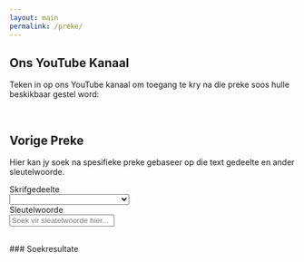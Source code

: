 ```yaml
---
layout: main
permalink: /preke/
---
```

<script> 
    
    $('keywords').bind('DOMSubtreeModified', function () {
      console.log('changed');
    });    
    
    function onSearch(sender){
      
      var selBoek = document.getElementById("boek");
      var inpText = document.getElementById("keywords");
      var searchString = " " + inpText.value;
      if(selBoek.value !== "blank"){
        searchString += " " + selBoek.value
      }
      search.search(searchString);
    };
    
</script>  

## Ons YouTube Kanaal
Teken in op ons YouTube kanaal om toegang te kry na die preke soos hulle beskikbaar gestel word: 
<div class="g-ytsubscribe" data-channelid="UC0ZP4XfiYIW-CgGgnnmV-2Q" data-layout="default" data-count="hidden"></div>
<br/>

## Vorige Preke
Hier kan jy soek na spesifieke preke gebaseer op die text gedeelte en ander sleutelwoorde.
<br/>

<div class="filterContainer">
  <form action="/action_page.php">
    <div class="row">
      <div class="col-25">
        <label for="boek">Skrifgedeelte</label>
      </div>
      <div class="col-75">
        <select id="boek" name="boek" onchange="onSearch()">
          <option value="blank"></option>
          <option value="Genesis">Genesis</option>
          <option value="Eksodus">Eksodus</option>
          <option value="Levitikus">Levitikus</option>
          <option value="Numeri">Numeri</option>
          <option value="Deuteronomium">Deuteronomium</option>
          <option value="Josua">Josua</option>
          <option value="Rigters">Rigters</option>
          <option value="Rut">Rut</option>
          <option value="1 Samuel">1 Samuel</option>
          <option value="2 Samuel">2 Samuel</option>
          <option value="1 Konings">1 Konings</option>
          <option value="2 Konings">2 Konings</option>
          <option value="1 Kronieke">1 Kronieke</option>
          <option value="2 Kronieke">2 Kronieke</option>
          <option value="Esra">Esra</option>
          <option value="Nehemia">Nehemia</option>
          <option value="Ester">Ester</option>
          <option value="Job">Job</option>
          <option value="Psalms">Psalms</option>
          <option value="Spreuke van Salomo">Spreuke van Salomo</option>
          <option value="Prediker">Prediker</option>
          <option value="Hooglied van Salomo">Hooglied van Salomo</option>
          <option value="Jesaja">Jesaja</option>
          <option value="Jeremia">Jeremia</option>
          <option value="Klaagliedere van Jeremia">Klaagliedere van Jeremia</option>
          <option value="Esegiël">Esegiël</option>
          <option value="Daniël">Daniël</option>
          <option value="Hosea">Hosea</option>
          <option value="Joël">Joël</option>
          <option value="Amos">Amos</option>
          <option value="Obadja">Obadja</option>
          <option value="Jona">Jona</option>
          <option value="Miga">Miga</option>
          <option value="Nahum">Nahum</option>
          <option value="Habakuk">Habakuk</option>
          <option value="Sefanja">Sefanja</option>
          <option value="Haggai">Haggai</option>
          <option value="Sagaria">Sagaria</option>
          <option value="Maleagi">Maleagi</option>
          <option value="Matteus">Matteus</option>
          <option value="Markus">Markus</option>
          <option value="Lukas">Lukas</option>
          <option value="Johannes">Johannes</option>
          <option value="Die handelinge van die apostels">Die handelinge van die apostels</option>
          <option value="Romeine">Romeine</option>
          <option value="1 Korintiërs ">1 Korintiërs </option>
          <option value="2 Korintiërs">2 Korintiërs</option>
          <option value="Galasiërs">Galasiërs</option>
          <option value="Effesiërs">Effesiërs</option>
          <option value="Filippense">Filippense</option>
          <option value="Kolossense">Kolossense</option>
          <option value="1 Tessalonisense">1 Tessalonisense</option>
          <option value="2 Tessalonisense">2 Tessalonisense</option>
          <option value="1 Timoteus">1 Timoteus</option>
          <option value="2 Timoteus">2 Timoteus</option>
          <option value="Titus ">Titus </option>
          <option value="Filemon">Filemon</option>
          <option value="Hebreërs">Hebreërs</option>
          <option value="Jakobus">Jakobus</option>
          <option value="1 Petrus">1 Petrus</option>
          <option value="2 Petrus">2 Petrus</option>
          <option value="1 Johannes">1 Johannes</option>
          <option value="2 Johannes">2 Johannes</option>
          <option value="3 Johannes">3 Johannes</option>
          <option value="Judas">Judas</option>
          <option value="Die openbaring">Die openbaring</option>
        </select>
      </div>
    </div> 
    <div class="row">
      <div class="col-25">
        <label for="keywords">Sleutelwoorde</label>
      </div>
      <div class="col-75">
        <input type="text" id="keywords" name="keywords" placeholder="Soek vir sleatelwoorde hier..." oninput="onSearch()">
      </div>
    </div>
  </form>
</div>
<br/>
### Soekresultate 
<div id="results" class="grid-container"/>

